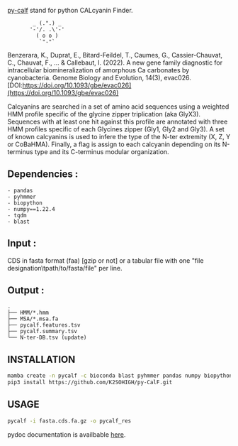 [py-calf](https://k2sohigh.github.io/py-calco/) stand for python CALcyanin Finder. 

            _ (.".) _    
           '-'/. .\'-'   
             ( o o )     
              `"-"`  

Benzerara, K., Duprat, E., Bitard-Feildel, T., Caumes, G., Cassier-Chauvat, C., Chauvat, F., ... & Callebaut, I. (2022). A new gene family diagnostic for intracellular biomineralization of amorphous Ca carbonates by cyanobacteria. Genome Biology and Evolution, 14(3), evac026. [DOI:https://doi.org/10.1093/gbe/evac026](https://doi.org/10.1093/gbe/evac026)

Calcyanins are searched in a set of amino acid sequences using a weighted HMM profile specific of the glycine zipper triplication (aka GlyX3). Sequences with at least one hit against this profile are annotated with three HMM profiles specific of each Glycines zipper (Gly1, Gly2 and Gly3). A set of known calcyanins is used to infere the type of the N-ter extremity (X, Z, Y or CoBaHMA). Finally, a flag is assign to each calcyanin depending on its N-terminus type and its C-terminus modular organization.

## Dependencies :
```
- pandas
- pyhmmer
- biopython
- numpy==1.22.4
- tqdm
- blast
```
 
## Input :
CDS in fasta format (faa) [gzip or not] or a tabular file with  one "file designation\tpath/to/fasta/file" per line.

## Output :
```
.
├── HMM/*.hmm
├── MSA/*.msa.fa
├── pycalf.features.tsv
├── pycalf.summary.tsv
└── N-ter-DB.tsv (update)
```

## INSTALLATION

```bash
mamba create -n pycalf -c bioconda blast pyhmmer pandas numpy biopython tqdm python=3.9 && conda activate pycalf;
pip3 install https://github.com/K2SOHIGH/py-CalF.git
```

## USAGE
```bash
pycalf -i fasta.cds.fa.gz -o pycalf_res
```

pydoc documentation is availbable [here](https://k2sohigh.github.io/py-calf/docs/index.html).
